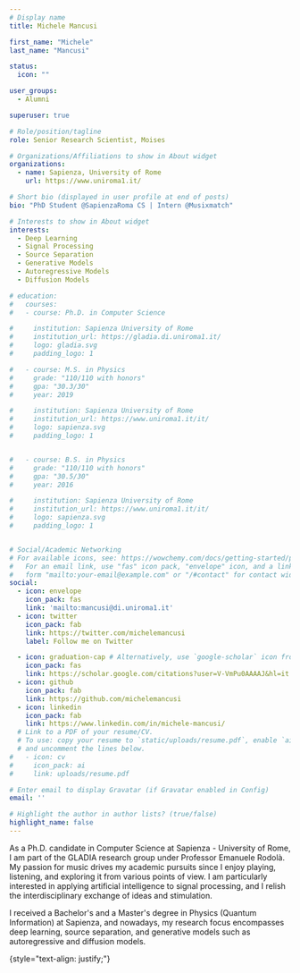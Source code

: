 ```yaml
---
# Display name
title: Michele Mancusi

first_name: "Michele"
last_name: "Mancusi"

status:
  icon: ""

user_groups:
  - Alumni

superuser: true

# Role/position/tagline
role: Senior Research Scientist, Moises 

# Organizations/Affiliations to show in About widget
organizations:
  - name: Sapienza, University of Rome
    url: https://www.uniroma1.it/

# Short bio (displayed in user profile at end of posts)
bio: "PhD Student @SapienzaRoma CS | Intern @Musixmatch"

# Interests to show in About widget
interests:
  - Deep Learning
  - Signal Processing
  - Source Separation
  - Generative Models
  - Autoregressive Models
  - Diffusion Models

# education:
#   courses:
#   - course: Ph.D. in Computer Science

#     institution: Sapienza University of Rome
#     institution_url: https://gladia.di.uniroma1.it/
#     logo: gladia.svg
#     padding_logo: 1

#   - course: M.S. in Physics
#     grade: "110/110 with honors"
#     gpa: "30.3/30"
#     year: 2019

#     institution: Sapienza University of Rome
#     institution_url: https://www.uniroma1.it/it/
#     logo: sapienza.svg
#     padding_logo: 1


#   - course: B.S. in Physics
#     grade: "110/110 with honors"
#     gpa: "30.5/30"
#     year: 2016

#     institution: Sapienza University of Rome
#     institution_url: https://www.uniroma1.it/it/
#     logo: sapienza.svg
#     padding_logo: 1


# Social/Academic Networking
# For available icons, see: https://wowchemy.com/docs/getting-started/page-builder/#icons
#   For an email link, use "fas" icon pack, "envelope" icon, and a link in the
#   form "mailto:your-email@example.com" or "/#contact" for contact widget.
social:
  - icon: envelope
    icon_pack: fas
    link: 'mailto:mancusi@di.uniroma1.it'
  - icon: twitter
    icon_pack: fab
    link: https://twitter.com/michelemancusi
    label: Follow me on Twitter

  - icon: graduation-cap # Alternatively, use `google-scholar` icon from `ai` icon pack
    icon_pack: fas
    link: https://scholar.google.com/citations?user=V-VmPu0AAAAJ&hl=it
  - icon: github
    icon_pack: fab
    link: https://github.com/michelemancusi
  - icon: linkedin
    icon_pack: fab
    link: https://www.linkedin.com/in/michele-mancusi/
  # Link to a PDF of your resume/CV.
  # To use: copy your resume to `static/uploads/resume.pdf`, enable `ai` icons in `params.yaml`,
  # and uncomment the lines below.
#   - icon: cv
#     icon_pack: ai
#     link: uploads/resume.pdf

# Enter email to display Gravatar (if Gravatar enabled in Config)
email: ''

# Highlight the author in author lists? (true/false)
highlight_name: false
---
```

As a Ph.D. candidate in Computer Science at Sapienza - University of Rome, I am part of the GLADIA research group under Professor Emanuele Rodolà. My passion for music drives my academic pursuits since I enjoy playing, listening, and exploring it from various points of view. I am particularly interested in applying artificial intelligence to signal processing, and I relish the interdisciplinary exchange of ideas and stimulation.

I received a Bachelor's and a Master's degree in Physics (Quantum Information) at Sapienza, and nowadays, my research focus encompasses deep learning, source separation, and generative models such as autoregressive and diffusion models.

{style="text-align: justify;"}
